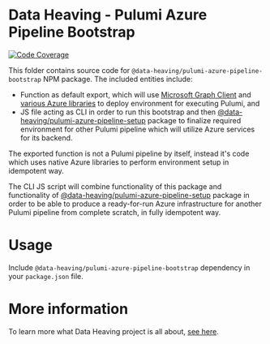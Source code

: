 # Data Heaving - Pulumi Azure Pipeline Bootstrap
[![Code Coverage](https://codecov.io/gh/DataHeaving/pulumi/branch/main/graph/badge.svg?flag=azure-pipeline-bootstrap)](https://codecov.io/gh/DataHeaving/pulumi)

This folder contains source code for `@data-heaving/pulumi-azure-pipeline-bootstrap` NPM package.
The included entities include:
- Function as default export, which will use [Microsoft Graph Client](https://www.npmjs.com/package/@microsoft/microsoft-graph-client) and [various Azure libraries](https://www.npmjs.com/search?q=%40azure) to deploy environment for executing Pulumi, and
- JS file acting as CLI in order to run this bootstrap and then [@data-heaving/pulumi-azure-pipeline-setup](../azure-pipeline-bootstrap) package to finalize required environment for other Pulumi pipeline which will utilize Azure services for its backend.

The exported function is not a Pulumi pipeline by itself, instead it's code which uses native Azure libraries to perform environment setup in idempotent way.

The CLI JS script will combine functionality of this package and functionality of [@data-heaving/pulumi-azure-pipeline-setup](../azure-pipeline-bootstrap) package in order to be able to produce a ready-for-run Azure infrastructure for another Pulumi pipeline from complete scratch, in fully idempotent way.

# Usage
Include `@data-heaving/pulumi-azure-pipeline-bootstrap` dependency in your `package.json` file.

# More information
To learn more what Data Heaving project is all about, [see here](https://github.com/DataHeaving/orchestration).